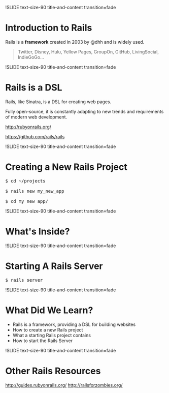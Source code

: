 !SLIDE text-size-90 title-and-content transition=fade

Introduction to Rails
=====================

Rails is a **framework** created in 2003 by @dhh and is widely used.

> Twitter, Disney, Hulu, Yellow Pages, GroupOn, GitHub, LivingSocial, IndieGoGo...


!SLIDE text-size-90 title-and-content transition=fade

Rails is a DSL
==============

Rails, like Sinatra, is a DSL for creating web pages.

Fully open-source, it is constantly adapting to new trends and requirements of modern web development.

http://rubyonrails.org/

https://github.com/rails/rails


!SLIDE text-size-90 title-and-content transition=fade

Creating a New Rails Project
============================

<pre>$ cd ~/projects

$ rails new my_new_app

$ cd my_new_app/
</pre>


!SLIDE text-size-90 title-and-content transition=fade

What's Inside?
==============


!SLIDE text-size-90 title-and-content transition=fade

Starting A Rails Server
=======================

<pre>$ rails server</pre>


!SLIDE text-size-90 title-and-content transition=fade

What Did We Learn?
==================
+ Rails is a framework, providing a DSL for building websites
+ How to create a new Rails project
+ What a starting Rails project contains
+ How to start the Rails Server


!SLIDE text-size-90 title-and-content transition=fade

Other Rails Resources
=====================
http://guides.rubyonrails.org/
http://railsforzombies.org/


